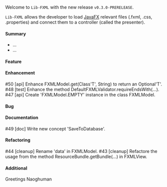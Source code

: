 Welcome to `Lib-FXML` with the new release `v0.3.0-PRERELEASE`.

`Lib-FXML` allows the developer to load [JavaFX] relevant files (.fxml, .css, .properties) 
and connect them to a controller (called the presenter).



#### Summary
* ...
* ...



#### Feature



#### Enhancement
#50 [api] Enhance FXMLModel.get(Class'T', String) to return an Optional'T'.
#48 [test] Enhance the method DefaultFXMLValidator.requireEndsWith(...).
#47 [api] Create 'FXMLModel.EMPTY' instance in the class FXMLModel.



#### Bug



#### Documentation
#49 [doc] Write new concept 'SaveToDatabase'.



#### Refactoring
#44 [cleanup] Rename 'data' in FXMLModel.
#43 [cleanup] Refactore the usage from the method ResourceBundle.getBundle(...) in FXMLView.



#### Additional



Greetings
Naoghuman



[//]: # (Issues which will be integrated in this release)



[//]: # (Links)
[JavaFX]:http://docs.oracle.com/javase/8/javase-clienttechnologies.htm
